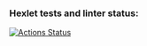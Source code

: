 ### Hexlet tests and linter status:
[![Actions Status](https://github.com/i1yas/python-project-lvl3/workflows/hexlet-check/badge.svg)](https://github.com/i1yas/python-project-lvl3/actions)
